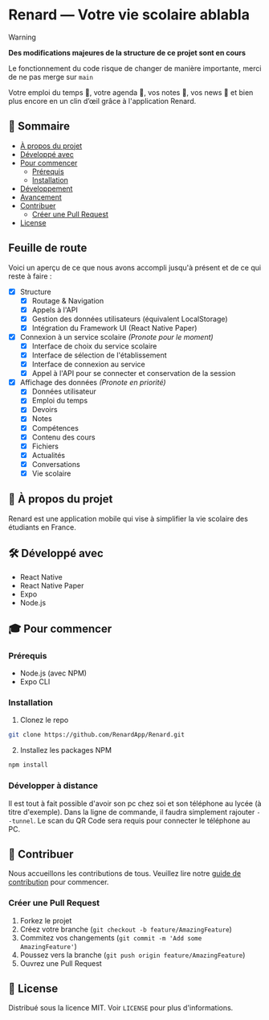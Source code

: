 # Renard — Votre vie scolaire ablabla

> [!WARNING]  
> **Des modifications majeures de la structure de ce projet sont en cours**
> 
> Le fonctionnement du code risque de changer de manière importante, merci de ne pas merge sur `main`

Votre emploi du temps 📅, votre agenda 📓, vos notes 📝, vos news 📰 et bien plus encore en un clin d’œil grâce à l'application Renard.

## 🚀 Sommaire

- [À propos du projet](#-à-propos-du-projet)
- [Développé avec](#-développé-avec)
- [Pour commencer](#-pour-commencer)
  - [Prérequis](#prérequis)
  - [Installation](#installation)
- [Développement](#-développement)
- [Avancement](#-avancement)
- [Contribuer](#-contribuer)
  - [Créer une Pull Request](#créer-une-pull-request)
- [License](#-license)

## Feuille de route

Voici un aperçu de ce que nous avons accompli jusqu'à présent et de ce qui reste à faire :

- [x] Structure
  - [x] Routage & Navigation
  - [x] Appels à l'API
  - [x] Gestion des données utilisateurs (équivalent LocalStorage)
  - [x] Intégration du Framework UI (React Native Paper)
- [x] Connexion à un service scolaire _(Pronote pour le moment)_
  - [x] Interface de choix du service scolaire
  - [x] Interface de sélection de l'établissement
  - [x] Interface de connexion au service
  - [x] Appel à l'API pour se connecter et conservation de la session
- [x] Affichage des données _(Pronote en priorité)_
  - [x] Données utilisateur
  - [x] Emploi du temps
  - [x] Devoirs
  - [x] Notes
  - [x] Compétences
  - [x] Contenu des cours
  - [x] Fichiers
  - [x] Actualités
  - [x] Conversations
  - [x] Vie scolaire

## 📖 À propos du projet

Renard est une application mobile qui vise à simplifier la vie scolaire des étudiants en France.

## 🛠 Développé avec

- React Native
- React Native Paper
- Expo
- Node.js

## 🎓 Pour commencer

### Prérequis

- Node.js (avec NPM)
- Expo CLI

### Installation

1. Clonez le repo

```sh
git clone https://github.com/RenardApp/Renard.git
```

2. Installez les packages NPM

```sh
npm install
```

### Développer à distance

Il est tout à fait possible d'avoir son pc chez soi et son téléphone au lycée (à titre d'exemple). Dans la ligne de commande, il faudra simplement rajouter `--tunnel`.
Le scan du QR Code sera requis pour connecter le téléphone au PC.

## 👥 Contribuer

Nous accueillons les contributions de tous. Veuillez lire notre [guide de contribution](CONTRIBUTING.md) pour commencer.

### Créer une Pull Request

1. Forkez le projet
2. Créez votre branche (`git checkout -b feature/AmazingFeature`)
3. Commitez vos changements (`git commit -m 'Add some AmazingFeature'`)
4. Poussez vers la branche (`git push origin feature/AmazingFeature`)
5. Ouvrez une Pull Request

## 📄 License

Distribué sous la licence MIT. Voir `LICENSE` pour plus d'informations.
